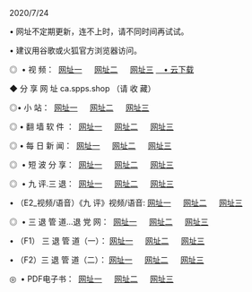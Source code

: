 <p>2020/7/24
<p>• 网址不定期更新，连不上时，请不同时间再试试。
<p>• 建议用谷歌或火狐官方浏览器访问。
<p>◎  • 视 频： 
<a href="http://tcm.fasoclash.com/" target="_blank">网址一</a> 　 
<a href="http://tbm.fasoclash.com/" target="_blank">网址二</a> 　 
<a href="http://tam.fasoclash.com/b.html" target="_blank">网址三</a>
<a href="https://disk.yandex.ru/d/wIUK0uxc3Gk4Ng" target="_blank">　• 云下载 </a></p>
<p>◆ 分 享 网 址  ca.spps.shop   （请 收 藏） </p>

<p>◎•  小 站：  
<a href="http://tcm.fasoclash.com/f.html" target="_blank">网址一</a> 　 
<a href="http://tbm.fasoclash.com/h.html" target="_blank">网址二</a> 　 
<a href="http://tam.fasoclash.com/k/" target="_blank">网址三</a></p><p>

<p>◎  • 翻 墙 软 件 ：  
<a href="http://tcm.fasoclash.com/ff/" target="_blank">网址一</a> 　 
<a href="http://tbm.fasoclash.com/s/read/a1_nd.html" target="_blank">网址二</a> 　 
<a href="http://tam.fasoclash.com/ff/index.html" target="_blank">网址三</a></p>
<p>◎  • 每 日 新 闻：  
<a href="http://tcm.fasoclash.com/day/" target="_blank">网址一</a> 　 
<a href="http://tbm.fasoclash.com/day/" target="_blank">网址二</a> 　 
<a href="http://tam.fasoclash.com/day/index.html" target="_blank">网址三</a></p>
<p>◎   • 短 波 分 享：  
<a href="http://tcm.fasoclash.com/h/" target="_blank">网址一</a> 　 
<a href="http://tam.fasoclash.com/h/" target="_blank">网址二</a> 　 
<a href="http://tbm.fasoclash.com/h/index.html" target="_blank">网址三</a></p>
<p>◎   • 九 评.三 退：  
<a href="http://tcm.fasoclash.com/t/" target="_blank">网址一</a> 　 
<a href="http://tam.fasoclash.com/v2/index.html" target="_blank">网址二</a> 　 
<a href="http://tbm.fasoclash.com/tt/index.html" target="_blank">网址三</a> 　</p>
<p>  • （E2_视频/语音）《九 评》视频/语音: 
<a href="http://tcm.fasoclash.com/7738.html" target="_blank">网址一</a> 　 
<a href="http://tam.fasoclash.com/7614.html" target="_blank">网址二</a> 　 
<a href="http://tbm.fasoclash.com/7633.html" target="_blank">网址三</a></p>
<p>◎   • 三 退 管 道...退 党 网：  
<a href="http://tcm.fasoclash.com/go/td1.html" target="_blank">网址一</a> 　 
<a href="http://tam.fasoclash.com/go/td2.html" target="_blank">网址二</a> 　 
<a href="http://tbm.fasoclash.com/go/td3.html" target="_blank">网址三</a></p>
<p>  • （F1） 三 退 管 道（一）： 
<a href="http://tcm.fasoclash.com/dd/" target="_blank">网址一</a> 　 
<a href="http://tam.fasoclash.com/s/read/a1_tdx.html" target="_blank">网址二</a> 　 
<a href="http://tbm.fasoclash.com/dd/" target="_blank">网址三</a></p>
<p>  • （F2）三 退 管 道（二）： 
<a href="http://tam.fasoclash.com/d/" target="_blank">网址一</a> 　 
<a href="http://tcm.fasoclash.com/d/index.html" target="_blank">网址二</a> 　 
<a href="http://tbm.fasoclash.com/d/" target="_blank">网址三</a></p>
<p>◎   • PDF电子书：  
<a href="http://tcm.fasoclash.com/p/" target="_blank">网址一</a> 　 
<a href="http://tbm.fasoclash.com/p/index.html" target="_blank">网址二</a> 　 
<a href="http://tam.fasoclash.com/p/" target="_blank">网址三</a></p>
